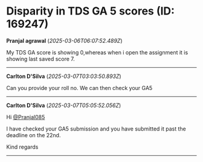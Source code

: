 # Disparity in TDS GA 5 scores (ID: 169247)

**Pranjal agrawal** (_2025-03-06T06:07:52.489Z_)

My TDS GA score is showing 0,whereas when i open the assignment it is showing last saved score 7.

---

**Carlton D'Silva** (_2025-03-07T03:03:50.893Z_)

Can you provide your roll no. We can then check your GA5

---

**Carlton D'Silva** (_2025-03-07T05:05:52.056Z_)

Hi [@Pranjal085](/u/pranjal085)

I have checked your GA5 submission and you have submitted it past the deadline on the 22nd.

Kind regards

---
